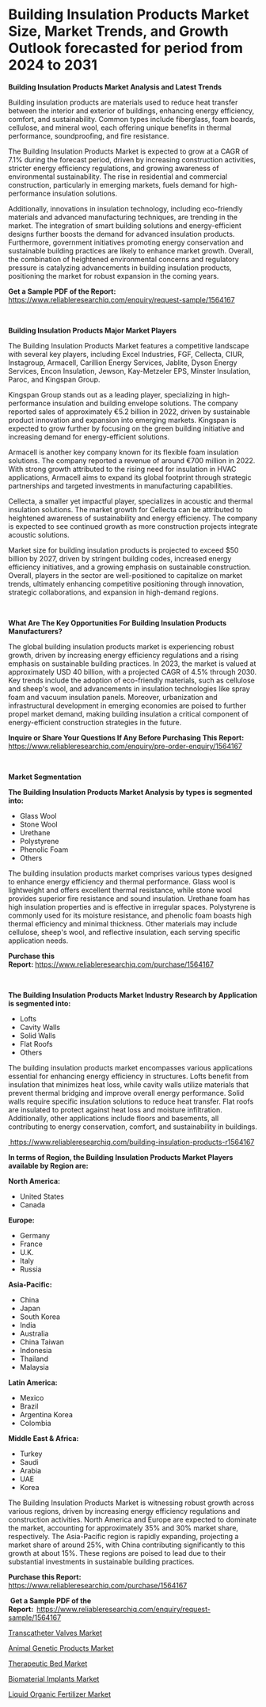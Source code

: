 <p><h1>Building Insulation Products Market Size, Market Trends, and Growth Outlook forecasted for period from 2024 to 2031</h1></p><p><strong>Building Insulation Products Market Analysis and Latest Trends</strong></p>
<p><p>Building insulation products are materials used to reduce heat transfer between the interior and exterior of buildings, enhancing energy efficiency, comfort, and sustainability. Common types include fiberglass, foam boards, cellulose, and mineral wool, each offering unique benefits in thermal performance, soundproofing, and fire resistance.</p><p>The Building Insulation Products Market is expected to grow at a CAGR of 7.1% during the forecast period, driven by increasing construction activities, stricter energy efficiency regulations, and growing awareness of environmental sustainability. The rise in residential and commercial construction, particularly in emerging markets, fuels demand for high-performance insulation solutions. </p><p>Additionally, innovations in insulation technology, including eco-friendly materials and advanced manufacturing techniques, are trending in the market. The integration of smart building solutions and energy-efficient designs further boosts the demand for advanced insulation products. Furthermore, government initiatives promoting energy conservation and sustainable building practices are likely to enhance market growth. Overall, the combination of heightened environmental concerns and regulatory pressure is catalyzing advancements in building insulation products, positioning the market for robust expansion in the coming years.</p></p>
<p><strong>Get a Sample PDF of the Report:&nbsp;</strong> <a href="https://www.reliableresearchiq.com/enquiry/request-sample/1564167?utm_campaign=100&utm_medium=2&utm_source=Github&utm_content=ia&utm_term=08112024&utm_id=building-insulation-products">https://www.reliableresearchiq.com/enquiry/request-sample/1564167</a></p>
<p>&nbsp;</p>
<p><strong>Building Insulation Products Major Market Players</strong></p>
<p><p>The Building Insulation Products Market features a competitive landscape with several key players, including Excel Industries, FGF, Cellecta, CIUR, Instagroup, Armacell, Carillion Energy Services, Jablite, Dyson Energy Services, Encon Insulation, Jewson, Kay-Metzeler EPS, Minster Insulation, Paroc, and Kingspan Group. </p><p>Kingspan Group stands out as a leading player, specializing in high-performance insulation and building envelope solutions. The company reported sales of approximately €5.2 billion in 2022, driven by sustainable product innovation and expansion into emerging markets. Kingspan is expected to grow further by focusing on the green building initiative and increasing demand for energy-efficient solutions.</p><p>Armacell is another key company known for its flexible foam insulation solutions. The company reported a revenue of around €700 million in 2022. With strong growth attributed to the rising need for insulation in HVAC applications, Armacell aims to expand its global footprint through strategic partnerships and targeted investments in manufacturing capabilities.</p><p>Cellecta, a smaller yet impactful player, specializes in acoustic and thermal insulation solutions. The market growth for Cellecta can be attributed to heightened awareness of sustainability and energy efficiency. The company is expected to see continued growth as more construction projects integrate acoustic solutions.</p><p>Market size for building insulation products is projected to exceed $50 billion by 2027, driven by stringent building codes, increased energy efficiency initiatives, and a growing emphasis on sustainable construction. Overall, players in the sector are well-positioned to capitalize on market trends, ultimately enhancing competitive positioning through innovation, strategic collaborations, and expansion in high-demand regions.</p></p>
<p>&nbsp;</p>
<p><strong>What Are The Key Opportunities For Building Insulation Products Manufacturers?</strong></p>
<p><p>The global building insulation products market is experiencing robust growth, driven by increasing energy efficiency regulations and a rising emphasis on sustainable building practices. In 2023, the market is valued at approximately USD 40 billion, with a projected CAGR of 4.5% through 2030. Key trends include the adoption of eco-friendly materials, such as cellulose and sheep's wool, and advancements in insulation technologies like spray foam and vacuum insulation panels. Moreover, urbanization and infrastructural development in emerging economies are poised to further propel market demand, making building insulation a critical component of energy-efficient construction strategies in the future.</p></p>
<p><strong>Inquire or Share Your Questions If Any Before Purchasing This Report:</strong> <a href="https://www.reliableresearchiq.com/enquiry/pre-order-enquiry/1564167?utm_campaign=100&utm_medium=2&utm_source=Github&utm_content=ia&utm_term=08112024&utm_id=building-insulation-products">https://www.reliableresearchiq.com/enquiry/pre-order-enquiry/1564167</a></p>
<p>&nbsp;</p>
<p><strong>Market Segmentation</strong></p>
<p><strong>The Building Insulation Products Market Analysis by types is segmented into:</strong></p>
<p><ul><li>Glass Wool</li><li>Stone Wool</li><li>Urethane</li><li>Polystyrene</li><li>Phenolic Foam</li><li>Others</li></ul></p>
<p><p>The building insulation products market comprises various types designed to enhance energy efficiency and thermal performance. Glass wool is lightweight and offers excellent thermal resistance, while stone wool provides superior fire resistance and sound insulation. Urethane foam has high insulation properties and is effective in irregular spaces. Polystyrene is commonly used for its moisture resistance, and phenolic foam boasts high thermal efficiency and minimal thickness. Other materials may include cellulose, sheep's wool, and reflective insulation, each serving specific application needs.</p></p>
<p><strong>Purchase this Report:&nbsp;</strong><a href="https://www.reliableresearchiq.com/purchase/1564167?utm_campaign=100&utm_medium=2&utm_source=Github&utm_content=ia&utm_term=08112024&utm_id=building-insulation-products">https://www.reliableresearchiq.com/purchase/1564167</a></p>
<p>&nbsp;</p>
<p><strong>The Building Insulation Products Market Industry Research by Application is segmented into:</strong></p>
<p><ul><li>Lofts</li><li>Cavity Walls</li><li>Solid Walls</li><li>Flat Roofs</li><li>Others</li></ul></p>
<p><p>The building insulation products market encompasses various applications essential for enhancing energy efficiency in structures. Lofts benefit from insulation that minimizes heat loss, while cavity walls utilize materials that prevent thermal bridging and improve overall energy performance. Solid walls require specific insulation solutions to reduce heat transfer. Flat roofs are insulated to protect against heat loss and moisture infiltration. Additionally, other applications include floors and basements, all contributing to energy conservation, comfort, and sustainability in buildings.</p></p>
<p><a href="https://www.reliableresearchiq.com/building-insulation-products-r1564167?utm_campaign=100&utm_medium=2&utm_source=Github&utm_content=ia&utm_term=08112024&utm_id=building-insulation-products">&nbsp;https://www.reliableresearchiq.com/building-insulation-products-r1564167</a></p>
<p><strong>In terms of Region, the Building Insulation Products Market Players available by Region are:</strong></p>
<p>
    <p> <strong> North America: </strong>
        <ul>
            <li>United States</li>
            <li>Canada</li>
        </ul>
        </p> 
    <p> <strong> Europe: </strong>
        <ul>
            <li>Germany</li>
            <li>France</li>
            <li>U.K.</li>
            <li>Italy</li>
            <li>Russia</li>
        </ul>
        </p> 
    <p> <strong> Asia-Pacific: </strong>
        <ul>
            <li>China</li>
            <li>Japan</li>
            <li>South Korea</li>
            <li>India</li>
            <li>Australia</li>
            <li>China Taiwan</li>
            <li>Indonesia</li>
            <li>Thailand</li>
            <li>Malaysia</li>
        </ul>
        </p> 
    <p> <strong> Latin America: </strong>
        <ul>
            <li>Mexico</li>
            <li>Brazil</li>
            <li>Argentina Korea</li>
            <li>Colombia</li>
        </ul>
        </p> 
    <p> <strong> Middle East & Africa: </strong>
        <ul>
            <li>Turkey</li>
            <li>Saudi</li>
            <li>Arabia</li>
            <li>UAE</li>
            <li>Korea</li>
        </ul>
    </p>
    </p>
<p><p>The Building Insulation Products Market is witnessing robust growth across various regions, driven by increasing energy efficiency regulations and construction activities. North America and Europe are expected to dominate the market, accounting for approximately 35% and 30% market share, respectively. The Asia-Pacific region is rapidly expanding, projecting a market share of around 25%, with China contributing significantly to this growth at about 15%. These regions are poised to lead due to their substantial investments in sustainable building practices.</p></p>
<p><strong>Purchase this Report: </strong><a href="https://www.reliableresearchiq.com/purchase/1564167?utm_campaign=100&utm_medium=2&utm_source=Github&utm_content=ia&utm_term=08112024&utm_id=building-insulation-products">https://www.reliableresearchiq.com/purchase/1564167</a></p>
<p>&nbsp;<strong>Get a Sample PDF of the Report:&nbsp;&nbsp;</strong><a href="https://www.reliableresearchiq.com/enquiry/request-sample/1564167?utm_campaign=100&utm_medium=2&utm_source=Github&utm_content=ia&utm_term=08112024&utm_id=building-insulation-products">https://www.reliableresearchiq.com/enquiry/request-sample/1564167</a></p>
<p><strong></strong></p>
<p><p><a href="https://issuu.com/reportprime-2/docs/transcatheter-valves-market-size-20_c0b11f63fb91f4?utm_campaign=100&utm_medium=2&utm_source=Github&utm_content=ia&utm_term=08112024&utm_id=building-insulation-products">Transcatheter Valves Market</a></p><p><a href="https://github.com/lyndi2n3hdalbey/Market-Research-Report-List-1/blob/main/animal-genetic-products-market.md?utm_campaign=100&utm_medium=2&utm_source=Github&utm_content=ia&utm_term=08112024&utm_id=building-insulation-products">Animal Genetic Products Market</a></p><p><a href="https://issuu.com/reportprime-2/docs/therapeutic-bed-market-size-2030.pp_49b1dde88bed6c?utm_campaign=100&utm_medium=2&utm_source=Github&utm_content=ia&utm_term=08112024&utm_id=building-insulation-products">Therapeutic Bed Market</a></p><p><a href="https://issuu.com/reportprime-2/docs/biomaterial-implants-market-size-20_0976adb5509df2?utm_campaign=100&utm_medium=2&utm_source=Github&utm_content=ia&utm_term=08112024&utm_id=building-insulation-products">Biomaterial Implants Market</a></p><p><a href="https://github.com/halleabdon2v1s/Market-Research-Report-List-1/blob/main/liquid-organic-fertilizer-market.md?utm_campaign=100&utm_medium=2&utm_source=Github&utm_content=ia&utm_term=08112024&utm_id=building-insulation-products">Liquid Organic Fertilizer Market</a></p></p>